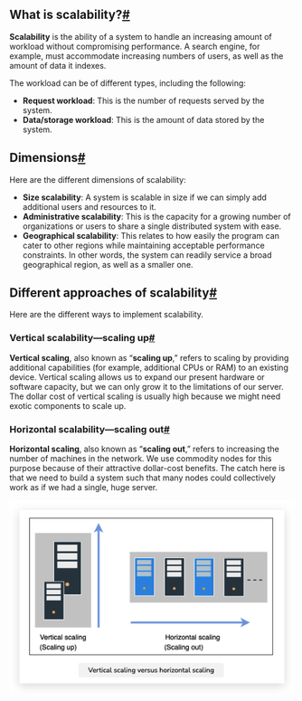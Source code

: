 ## What is scalability?[#](https://www.educative.io/courses/grokking-modern-system-design-interview-for-engineers-managers/NEwRRDgpyvv#What-is-scalability?)

**Scalability** is the ability of a system to handle an increasing amount of workload without compromising performance. A search engine, for example, must accommodate increasing numbers of users, as well as the amount of data it indexes.

The workload can be of different types, including the following:

- **Request workload**: This is the number of requests served by the system.
- **Data/storage workload**: This is the amount of data stored by the system.

## Dimensions[#](https://www.educative.io/courses/grokking-modern-system-design-interview-for-engineers-managers/NEwRRDgpyvv#Dimensions)

Here are the different dimensions of scalability:

- **Size scalability**: A system is scalable in size if we can simply add additional users and resources to it.
- **Administrative scalability**: This is the capacity for a growing number of organizations or users to share a single distributed system with ease.
- **Geographical scalability**: This relates to how easily the program can cater to other regions while maintaining acceptable performance constraints. In other words, the system can readily service a broad geographical region, as well as a smaller one.

## Different approaches of scalability[#](https://www.educative.io/courses/grokking-modern-system-design-interview-for-engineers-managers/NEwRRDgpyvv#Different-approaches-of-scalability)

Here are the different ways to implement scalability.

### Vertical scalability—scaling up[#](https://www.educative.io/courses/grokking-modern-system-design-interview-for-engineers-managers/NEwRRDgpyvv#Vertical-scalability%E2%80%94scaling-up)

**Vertical scaling**, also known as “**scaling up**,” refers to scaling by providing additional capabilities (for example, additional CPUs or RAM) to an existing device. Vertical scaling allows us to expand our present hardware or software capacity, but we can only grow it to the limitations of our server. The dollar cost of vertical scaling is usually high because we might need exotic components to scale up.

### Horizontal scalability—scaling out[#](https://www.educative.io/courses/grokking-modern-system-design-interview-for-engineers-managers/NEwRRDgpyvv#Horizontal-scalability%E2%80%94scaling-out)

**Horizontal scaling**, also known as “**scaling out**,” refers to increasing the number of machines in the network. We use commodity nodes for this purpose because of their attractive dollar-cost benefits. The catch here is that we need to build a system such that many nodes could collectively work as if we had a single, huge server.

![Image](assets/IMG_1.png)

